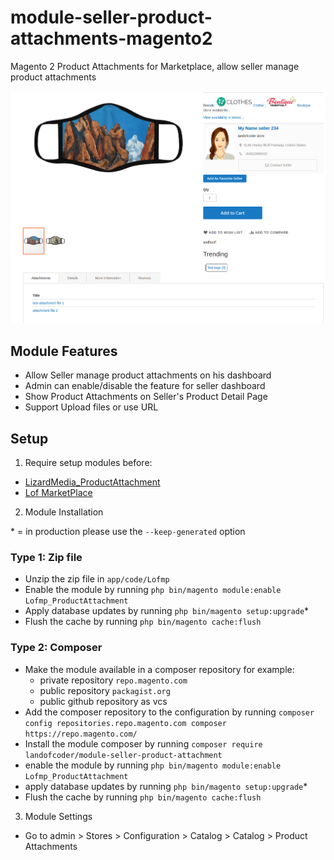 # module-seller-product-attachments-magento2
Magento 2 Product Attachments for Marketplace, allow seller manage product attachments

![Magento 2 Seller Product Attachments Module](./assets/3.seller_product_attachments.png)

## Module Features
- Allow Seller manage product attachments on his dashboard
- Admin can enable/disable the feature for seller dashboard
- Show Product Attachments on Seller's Product Detail Page
- Support Upload files or use URL

## Setup

1. Require setup modules before:
- [LizardMedia_ProductAttachment](https://github.com/lizardmedia/product-attachments-magento2)
- [Lof MarketPlace](https://landofcoder.com/magento-2-marketplace-extension.html)

2. Module Installation

\* = in production please use the `--keep-generated` option

### Type 1: Zip file

- Unzip the zip file in `app/code/Lofmp`
- Enable the module by running `php bin/magento module:enable Lofmp_ProductAttachment`
- Apply database updates by running `php bin/magento setup:upgrade`\*
- Flush the cache by running `php bin/magento cache:flush`

### Type 2: Composer

- Make the module available in a composer repository for example:
    - private repository `repo.magento.com`
    - public repository `packagist.org`
    - public github repository as vcs
- Add the composer repository to the configuration by running `composer config repositories.repo.magento.com composer https://repo.magento.com/`
- Install the module composer by running `composer require landofcoder/module-seller-product-attachment`
- enable the module by running `php bin/magento module:enable Lofmp_ProductAttachment`
- apply database updates by running `php bin/magento setup:upgrade`\*
- Flush the cache by running `php bin/magento cache:flush`

3. Module Settings
- Go to admin > Stores > Configuration > Catalog > Catalog > Product Attachments
